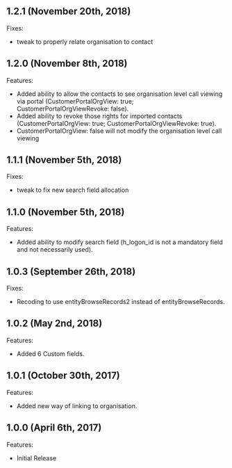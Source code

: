 ## 1.2.1 (November 20th, 2018)

Fixes:

  - tweak to properly relate organisation to contact

## 1.2.0 (November 8th, 2018)

Features:

  - Added ability to allow the contacts to see organisation level call viewing via portal (CustomerPortalOrgView: true; CustomerPortalOrgViewRevoke: false).
  - Added ability to revoke those rights for imported contacts  (CustomerPortalOrgView: true; CustomerPortalOrgViewRevoke: true).
  - CustomerPortalOrgView: false will not modify the organisation level call viewing

## 1.1.1 (November 5th, 2018)

Fixes:

  - tweak to fix new search field allocation

## 1.1.0 (November 5th, 2018)

Features:

  - Added ability to modify search field (h_logon_id is not a mandatory field and not necessarily used).

## 1.0.3 (September 26th, 2018)

Fixes:

  - Recoding to use entityBrowseRecords2 instead of entityBrowseRecords.

## 1.0.2 (May 2nd, 2018)

Features:

  - Added 6 Custom fields.

## 1.0.1 (October 30th, 2017)

Features:

  - Added new way of linking to organisation.

## 1.0.0 (April 6th, 2017)

Features:

  - Initial Release
